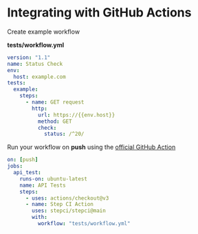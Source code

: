 # Integrating with GitHub Actions

Create example workflow

**tests/workflow.yml**

```yaml
version: "1.1"
name: Status Check
env:
  host: example.com
tests:
  example:
    steps:
      - name: GET request
        http:
          url: https://{{env.host}}
          method: GET
          check:
            status: /^20/
```

Run your workflow on **push** using the [official GitHub Action](https://github.com/marketplace/actions/step-ci-action)

```yaml
on: [push]
jobs:
  api_test:
    runs-on: ubuntu-latest
    name: API Tests
    steps:
      - uses: actions/checkout@v3
      - name: Step CI Action
        uses: stepci/stepci@main
        with:
          workflow: "tests/workflow.yml"
```
